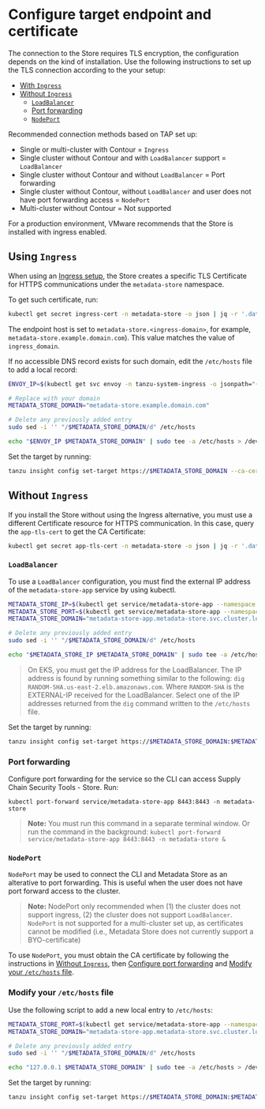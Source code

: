 # Configure target endpoint and certificate

The connection to the Store requires TLS encryption, the configuration depends on the kind of installation. Use the following instructions to set up the TLS connection according to the your setup:

- [With `Ingress`](#ingress)
- [Without `Ingress`](#no-ingress)
    - [`LoadBalancer`](#use-lb)
    - [Port forwarding](#config-pf)
    - [`NodePort`](#use-np)
    
Recommended connection methods based on TAP set up:

* Single or multi-cluster with Contour = `Ingress`
* Single cluster without Contour and with `LoadBalancer` support = `LoadBalancer`
* Single cluster without Contour and without `LoadBalancer` = Port forwarding
* Single cluster without Contour, without `LoadBalancer` and user does not have port forwarding access = `NodePort`
* Multi-cluster without Contour = Not supported

For a production environment, VMware recommends that the Store is installed with ingress enabled. 

## <a id="ingress"></a>Using `Ingress`

When using an [Ingress setup](ingress-multicluster.md), the Store creates a 
specific TLS Certificate for HTTPS communications under the `metadata-store` namespace.

To get such certificate, run:

```bash
kubectl get secret ingress-cert -n metadata-store -o json | jq -r '.data."ca.crt"' | base64 -d > insight-ca.crt
```

The endpoint host is set to `metadata-store.<ingress-domain>`, 
for example, `metadata-store.example.domain.com`). 
This value matches the value of `ingress_domain`.

If no accessible DNS record exists for such domain, edit the `/etc/hosts` file to add a local record:

```bash
ENVOY_IP=$(kubectl get svc envoy -n tanzu-system-ingress -o jsonpath="{.status.loadBalancer.ingress[0].ip}")

# Replace with your domain
METADATA_STORE_DOMAIN="metadata-store.example.domain.com"

# Delete any previously added entry
sudo sed -i '' "/$METADATA_STORE_DOMAIN/d" /etc/hosts

echo "$ENVOY_IP $METADATA_STORE_DOMAIN" | sudo tee -a /etc/hosts > /dev/null
```

Set the target by running:

```bash
tanzu insight config set-target https://$METADATA_STORE_DOMAIN --ca-cert insight-ca.crt
```

## <a id="no-ingress"></a>Without `Ingress`

If you install the Store without using the Ingress alternative, 
you must use a different Certificate resource for HTTPS communication. 
In this case, query the `app-tls-cert` to get the CA Certificate:

```bash
kubectl get secret app-tls-cert -n metadata-store -o json | jq -r '.data."ca.crt"' | base64 -d > insight-ca.crt
```

### <a id='use-lb'></a>`LoadBalancer`

To use a `LoadBalancer` configuration, you must find the external IP address of the `metadata-store-app` service by using kubectl.

```bash
METADATA_STORE_IP=$(kubectl get service/metadata-store-app --namespace metadata-store -o jsonpath="{.status.loadBalancer.ingress[0].ip}")
METADATA_STORE_PORT=$(kubectl get service/metadata-store-app --namespace metadata-store -o jsonpath="{.spec.ports[0].port}")
METADATA_STORE_DOMAIN="metadata-store-app.metadata-store.svc.cluster.local"

# Delete any previously added entry
sudo sed -i '' "/$METADATA_STORE_DOMAIN/d" /etc/hosts

echo "$METADATA_STORE_IP $METADATA_STORE_DOMAIN" | sudo tee -a /etc/hosts > /dev/null
```

> On EKS, you must get the IP address for the LoadBalancer. The IP address is found by running something similar to the following: `dig RANDOM-SHA.us-east-2.elb.amazonaws.com`. Where `RANDOM-SHA` is the EXTERNAL-IP received for the LoadBalancer. Select one of the IP addresses returned from the `dig` command written to the `/etc/hosts` file.

Set the target by running:

```bash
tanzu insight config set-target https://$METADATA_STORE_DOMAIN:$METADATA_STORE_PORT --ca-cert insight-ca.crt
```

### <a id='config-pf'></a>Port forwarding

Configure port forwarding for the service so the CLI can access Supply Chain Security Tools - Store. Run:

```console
kubectl port-forward service/metadata-store-app 8443:8443 -n metadata-store
```

>**Note:** You must run this command in a separate terminal window. Or run the command in the background: `kubectl port-forward service/metadata-store-app 8443:8443 -n metadata-store &`

### <a id='use-np'></a>`NodePort`

`NodePort` may be used to connect the CLI and Metadata Store as an alterative to port forwarding.  This is useful when the user does not have port forward access to the cluster.

>**Note:** NodePort only recommended when (1) the cluster does not support ingress, (2) the cluster does not support `LoadBalancer`.  `NodePort` is not supported for a multi-cluster set up, as certificates cannot be modified (i.e., Metadata Store does not currently support a BYO-certificate)

To use `NodePort`, you must obtain the CA certificate by following the instructions in [Without `Ingress`](#no-ingress), 
then [Configure port forwarding](#config-pf) and [Modify your `/etc/hosts` file](#mod-etchost).

### <a id='mod-etchost'></a>Modify your `/etc/hosts` file

Use the following script to add a new local entry to `/etc/hosts`:

```bash
METADATA_STORE_PORT=$(kubectl get service/metadata-store-app --namespace metadata-store -o jsonpath="{.spec.ports[0].port}")
METADATA_STORE_DOMAIN="metadata-store-app.metadata-store.svc.cluster.local"

# Delete any previously added entry
sudo sed -i '' "/$METADATA_STORE_DOMAIN/d" /etc/hosts

echo "127.0.0.1 $METADATA_STORE_DOMAIN" | sudo tee -a /etc/hosts > /dev/null
```

Set the target by running:

```bash
tanzu insight config set-target https://$METADATA_STORE_DOMAIN:$METADATA_STORE_PORT --ca-cert insight-ca.crt
```
